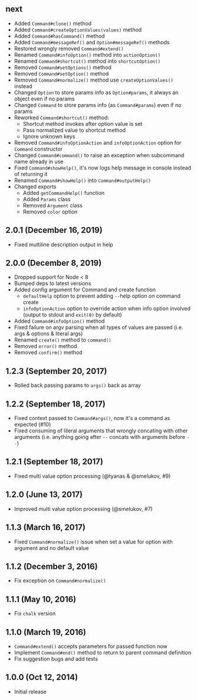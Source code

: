 ## next

- Added `Command#clone()` method
- Added `Command#createOptionValues(values)` method
- Added `Command#hasCommand()` method
- Added `Command#messageRef()` and `Option#messageRef()` methods
- Restored wrongly removed `Command#extend()`
- Renamed `Command#infoOption()` method into `actionOption()`
- Renamed `Command#shortcut()` method into `shortcutOption()`
- Removed `Command#setOptions()` method
- Removed `Command#setOption()` method
- Removed `Command#normalize()` method use `createOptionValues()` instead
- Changed `Option` to store params info as `Option#params`, it always an object even if no params
- Changed `Command` to store params info (as `Command#params`) even if no params
- Reworked `Command#shortcut()` method:
    - Shortcut method invokes after option value is set
    - Pass normalized value to shortcut method
    - Ignore unknown keys
- Removed `Command#infoOptionAction` and `infoOptionAction` option for `Command` constructor
- Changed `Command#command()` to raise an exception when subcommand name already in use
- Fixed `Command#showHelp()`, it's now logs help message in console instead of returning it
- Renamed `Command#showHelp()` into `Command#outputHelp()`
- Changed exports
    - Added `getCommandHelp()` function
    - Added `Params` class
    - Removed `Argument` class
    - Removed `color` option


## 2.0.1 (December 16, 2019)

- Fixed multiline description output in help

## 2.0.0 (December 8, 2019)

- Dropped support for Node < 8
- Bumped deps to latest versions
- Added config argument for Command and create function
    - `defaultHelp` option to prevent adding `--`help option on command create
    - `infoOptionAction` option to override action when info option involved (output to stdout and `exit(0)` by default)
- Added `Command#infoOption()` method
- Fixed failure on argv parsing when all types of values are passed (i.e. args & options & literal args)
- Renamed `create()` method to `command()`
- Removed `error()` method
- Removed `confirm()` method

## 1.2.3 (September 20, 2017)

- Rolled back passing params to `args()` back as array

## 1.2.2 (September 18, 2017)

- Fixed context passed to `Command#args()`, now it's a command as expected (#10)
- Fixed consuming of literal arguments that wrongly concating with other arguments (i.e. anything going after `--` concats with arguments before `--`)

## 1.2.1 (September 18, 2017)

- Fixed multi value option processing (@tyanas & @smelukov, #9)

## 1.2.0 (June 13, 2017)

- Improved multi value option processing (@smelukov, #7)

## 1.1.3 (March 16, 2017)

- Fixed `Command#normalize()` issue when set a value for option with argument and no default value

## 1.1.2 (December 3, 2016)

- Fix exception on `Command#normalize()`

## 1.1.1 (May 10, 2016)

- Fix `chalk` version

## 1.1.0 (March 19, 2016)

- `Command#extend()` accepts parameters for passed function now
- Implement `Command#end()` method to return to parent command definition
- Fix suggestion bugs and add tests

## 1.0.0 (Oct 12, 2014)

- Initial release
